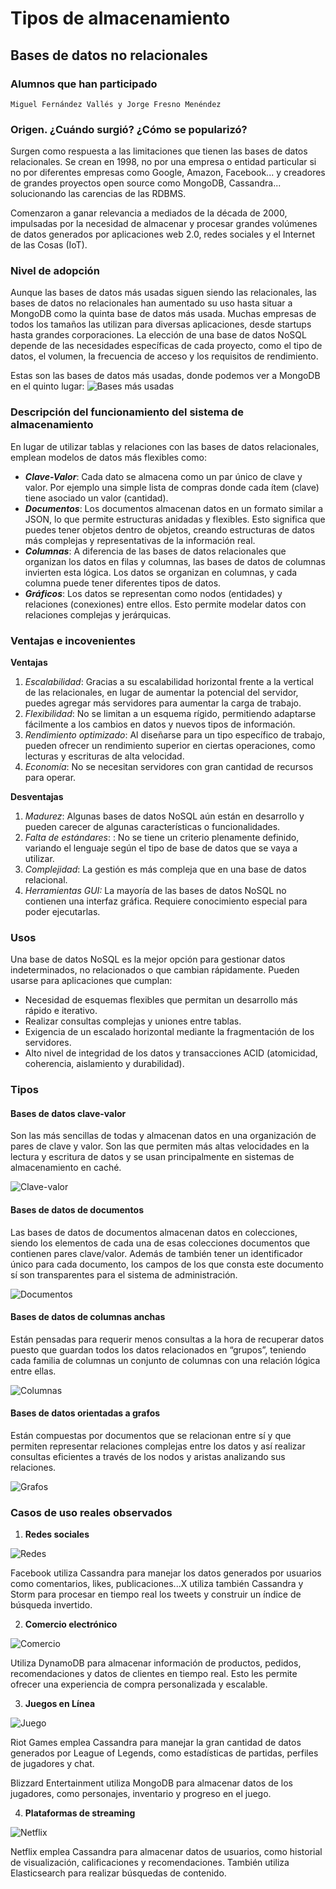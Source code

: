 # Tipos de almacenamiento
## Bases de datos no relacionales
### Alumnos que han participado
`Miguel Fernández Vallés y Jorge Fresno Menéndez`
### Origen. ¿Cuándo surgió? ¿Cómo se popularizó?
Surgen como respuesta a las limitaciones que tienen las bases de datos relacionales. Se crean en 1998, no por una empresa o entidad particular si no por diferentes empresas como Google, Amazon, Facebook... y creadores de grandes proyectos open source como MongoDB, Cassandra... solucionando las carencias de las RDBMS.

Comenzaron a ganar relevancia a mediados de la década de 2000, impulsadas por la necesidad de almacenar y procesar grandes volúmenes de datos generados por aplicaciones web 2.0, redes sociales y el Internet de las Cosas (IoT).

### Nivel de adopción
Aunque las bases de datos más usadas siguen siendo las relacionales, las bases de datos no relacionales han aumentado su uso hasta situar a MongoDB como la quinta base de datos más usada. Muchas empresas de todos los tamaños las utilizan para diversas aplicaciones, desde startups hasta grandes corporaciones. La elección de una base de datos NoSQL depende de las necesidades específicas de cada proyecto, como el tipo de datos, el volumen, la frecuencia de acceso y los requisitos de rendimiento.

Estas son las bases de datos más usadas, donde podemos ver a MongoDB en el quinto lugar:
![Bases más usadas](https://learnsql.es/blog/las-bases-de-datos-mas-populares-en-2023/most-popular-databases-2023-3.webp)

### Descripción del funcionamiento del sistema de almacenamiento
En lugar de utilizar tablas y relaciones con las bases de datos relacionales, emplean modelos de datos más flexibles como:

- ***Clave-Valor***: Cada dato se almacena como un par único de clave y valor. Por ejemplo una simple lista de compras donde cada ítem (clave) tiene asociado un valor (cantidad).
- ***Documentos***: Los documentos almacenan datos en un formato similar a JSON, lo que permite estructuras anidadas y flexibles. Esto significa que puedes tener objetos dentro de objetos, creando estructuras de datos más complejas y representativas de la información real.
- ***Columnas***: A diferencia de las bases de datos relacionales que organizan los datos en filas y columnas, las bases de datos de columnas invierten esta lógica. Los datos se organizan en columnas, y cada columna puede tener diferentes tipos de datos.
- ***Gráficos***: Los datos se representan como nodos (entidades) y relaciones (conexiones) entre ellos. Esto permite modelar datos con relaciones complejas y jerárquicas.

### Ventajas e incovenientes
**Ventajas**
1. *Escalabilidad*: Gracias a su escalabilidad horizontal frente a la vertical de las relacionales, en lugar de aumentar la potencial del servidor, puedes agregar más servidores para aumentar la carga de trabajo.
2. *Flexibilidad*: No se limitan a un esquema rígido, permitiendo adaptarse fácilmente a los cambios en datos y nuevos tipos de información.
3. *Rendimiento optimizado*: Al diseñarse para un tipo específico de trabajo, pueden ofrecer un rendimiento superior en ciertas operaciones, como lecturas y escrituras de alta velocidad.
4.  *Economía*: No se necesitan servidores con gran cantidad de recursos para operar.

**Desventajas**
1. *Madurez*: Algunas bases de datos NoSQL aún están en desarrollo y pueden carecer de algunas características o funcionalidades.
2. *Falta de estándares*: : No se tiene un criterio plenamente definido, variando el lenguaje según el tipo de base de datos que se vaya a utilizar.
3. *Complejidad*: La gestión es más compleja que en una base de datos relacional.
4. *Herramientas GUI:*  La mayoría de las bases de datos NoSQL no contienen una interfaz gráfica. Requiere conocimiento especial para poder ejecutarlas.

### Usos
Una base de datos NoSQL es la mejor opción para gestionar datos indeterminados, no relacionados o que cambian rápidamente. Pueden usarse para aplicaciones que cumplan:
+ Necesidad de esquemas flexibles que permitan un desarrollo más rápido e iterativo.
+ Realizar consultas complejas y uniones entre tablas.
+ Exigencia de un escalado horizontal mediante la fragmentación de los servidores.
+ Alto nivel de integridad de los datos y transacciones ACID (atomicidad, coherencia, aislamiento y durabilidad).

### Tipos
#### Bases de datos clave-valor
Son las más sencillas de todas y almacenan datos en una organización de pares de clave y valor. Son las que permiten más altas velocidades en la lectura y escritura de datos y se usan principalmente en sistemas de almacenamiento en caché.

![Clave-valor](https://www.certia.net/wp-content/uploads/2021/03/Clave_Valor.jpg)
#### Bases de datos de documentos
Las bases de datos de documentos almacenan datos en colecciones, siendo los elementos de cada una de esas colecciones documentos que contienen pares clave/valor. Además de también tener un identificador único para cada documento, los campos de los que consta este documento sí son transparentes para el sistema de administración.

![Documentos](https://www.certia.net/wp-content/uploads/2021/03/Documento-JSON.jpg)
#### Bases de datos de columnas anchas
Están pensadas para requerir menos consultas a la hora de recuperar datos puesto que guardan todos los datos relacionados en “grupos”, teniendo cada familia de columnas un conjunto de columnas con una relación lógica entre ellas.

![Columnas](https://www.certia.net/wp-content/uploads/2021/03/Familia-columnas.jpg)
#### Bases de datos orientadas a grafos
Están compuestas por documentos que se relacionan entre sí y que permiten representar relaciones complejas entre los datos y así realizar consultas eficientes a través de los nodos y aristas analizando sus relaciones.

![Grafos](https://www.certia.net/wp-content/uploads/2021/03/Grafos.png)

### Casos de uso reales observados
1. **Redes sociales**

![Redes](https://encrypted-tbn0.gstatic.com/images?q=tbn:ANd9GcTQKrFhY-ljA-u7J5IMWeTv8zmpBx4PP9nQMw&s)

Facebook utiliza Cassandra para manejar los datos generados por usuarios como comentarios, likes, publicaciones...X utiliza también Cassandra y Storm para procesar en tiempo real los tweets y construir un índice de búsqueda invertido.

2. **Comercio electrónico**

![Comercio](https://brandemia.org/contenido/subidas/2022/11/logo-amazon-2000-actualidad-1024x576.png)

Utiliza DynamoDB para almacenar información de productos, pedidos, recomendaciones y datos de clientes en tiempo real. Esto les permite ofrecer una experiencia de compra personalizada y escalable.

3. **Juegos en Línea**

![Juego](https://brand.riotgames.com/static/a91000434ed683358004b85c95d43ce0/8a20a/lol-logo.png)

Riot Games emplea Cassandra para manejar la gran cantidad de datos generados por League of Legends, como estadísticas de partidas, perfiles de jugadores y chat.

Blizzard Entertainment utiliza MongoDB para almacenar datos de los jugadores, como personajes, inventario y progreso en el juego.

4. **Plataformas de streaming**

![Netflix](https://m.media-amazon.com/images/I/51LGj5--KsL.png)

Netflix emplea Cassandra para almacenar datos de usuarios, como historial de visualización, calificaciones y recomendaciones. También utiliza Elasticsearch para realizar búsquedas de contenido.
